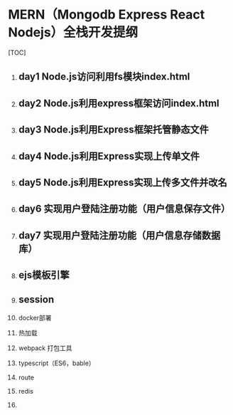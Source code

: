 # MERN（Mongodb Express React Nodejs）全栈开发提纲

[TOC]

1. ## day1 Node.js访问利用fs模块index.html

2. ## day2 Node.js利用express框架访问index.html

3. ## day3 Node.js利用Express框架托管静态文件

4. ## day4 Node.js利用Express实现上传单文件

5. ## day5 Node.js利用Express实现上传多文件并改名

6. ## day6 实现用户登陆注册功能（用户信息保存文件）

7. ## day7 实现用户登陆注册功能（用户信息存储数据库）

8. ## ejs模板引擎

9. ## session

10. docker部署

11. 热加载

12. webpack 打包工具

13. typescript（ES6，bable）

14. route

15. redis

16. 

